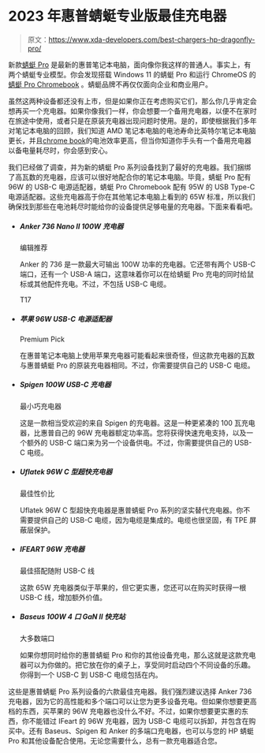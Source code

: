 # 2023 年惠普蜻蜓专业版最佳充电器

> 原文：<https://www.xda-developers.com/best-chargers-hp-dragonfly-pro/>

新款[蜻蜓 Pro](https://www.xda-developers.com/hp-dragonfly-pro/) 是最新的惠普笔记本电脑，面向像你我这样的普通人。事实上，有两个蜻蜓专业模型。你会发现搭载 Windows 11 的蜻蜓 Pro 和运行 ChromeOS 的[蜻蜓 Pro Chromebook](https://www.xda-developers.com/hp-dragonfly-pro-chromebook/) 。蜻蜓品牌不再仅仅面向企业和商业用户。

虽然这两种设备都还没有上市，但是如果你正在考虑购买它们，那么你几乎肯定会想再买一个充电器。如果你像我们一样，你会想要一个备用充电器，以便不在家时在旅途中使用，或者只是在原装充电器出现问题时使用。是的，即使根据我们多年对笔记本电脑的回顾，我们知道 AMD 笔记本电脑的电池寿命比英特尔笔记本电脑更长，并且[chrome book](https://www.xda-developers.com/best-chromebooks/)的电池效率更高，但当你知道你手头有一个备用充电器以备电量耗尽时，你会感到安心。

我们已经做了调查，并为新的蜻蜓 Pro 系列设备找到了最好的充电器。我们捆绑了高瓦数的充电器，应该可以很好地配合你的笔记本电脑。毕竟，蜻蜓 Pro 配有 96W 的 USB-C 电源适配器，蜻蜓 Pro Chromebook 配有 95W 的 USB Type-C 电源适配器。这些充电器高于你在其他笔记本电脑上看到的 65W 标准，所以我们确保找到那些在电池耗尽时能给你的设备提供足够电量的充电器。下面来看看吧。

*   ##### Anker 736 Nano II 100W 充电器

    编辑推荐

    Anker 的 736 是一款最大可输出 100W 功率的充电器。它还带有两个 USB-C 端口，还有一个 USB-A 端口，这意味着你可以在给蜻蜓 Pro 充电的同时给鼠标或其他配件充电。不过，不包括 USB-C 电缆。

    T17
*   ##### 苹果 96W USB-C 电源适配器

    Premium Pick

    在惠普笔记本电脑上使用苹果充电器可能看起来很奇怪，但这款充电器的瓦数与惠普蜻蜓 Pro 的原装充电器相同。不过，你需要提供自己的 USB-C 电缆。

*   ##### Spigen 100W USB-C 充电器

    最小巧充电器

    这是一款相当受欢迎的来自 Spigen 的充电器。这是一种更紧凑的 100 瓦充电器，比惠普自己的 96W 充电器额定功率高。您将获得快速充电支持，以及一个额外的 USB-C 端口来为另一个设备供电。不过，你需要提供自己的 USB-C 电缆。

*   ##### Uflatek 96W C 型超快充电器

    最佳性价比

    Uflatek 96W C 型超快充电器是惠普蜻蜓 Pro 系列的坚实替代充电器。你不需要提供自己的 USB-C 电缆，因为电缆是集成的。电缆也很坚固，有 TPE 屏蔽层保护。

*   ##### IFEART 96W 充电器

    最佳搭配随附 USB-C 线

    这款 65W 充电器类似于苹果的，但它更实惠，您还可以在购买时获得一根 USB-C 线，增加额外价值。

*   ##### Baseus 100W 4 口 GaN II 快充站

    大多数端口

    如果你想同时给你的惠普蜻蜓 Pro 和你的其他设备充电，那么这就是这款充电器可以为你做的。把它放在你的桌子上，享受同时启动四个不同设备的乐趣。你得到一个 USB-C 到 USB-C 电缆包括在内。

这些是惠普蜻蜓 Pro 系列设备的六款最佳充电器。我们强烈建议选择 Anker 736 充电器，因为它的高性能和多个端口可以让您为更多设备充电。但如果你想要更高档的东西，买苹果的 96W 充电器也没什么不好。不过，如果你想要更实惠的东西，你不能错过 IFeart 的 96W 充电器，因为 USB-C 电缆可以拆卸，并包含在购买中。还有 Baseus、Spigen 和 Anker 的多端口充电器，也可以与您的 HP 蜻蜓 Pro 和其他设备配合使用。无论您需要什么，总有一款充电器适合您。